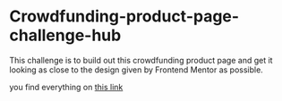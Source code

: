 # Crowdfunding-product-page-challenge-hub
This challenge is to build out this crowdfunding product page and get it looking as close to the design  given by Frontend Mentor as possible.

you find everything on <a href="https://www.frontendmentor.io/challenges/crowdfunding-product-page-7uvcZe7ZR">this link </a>
